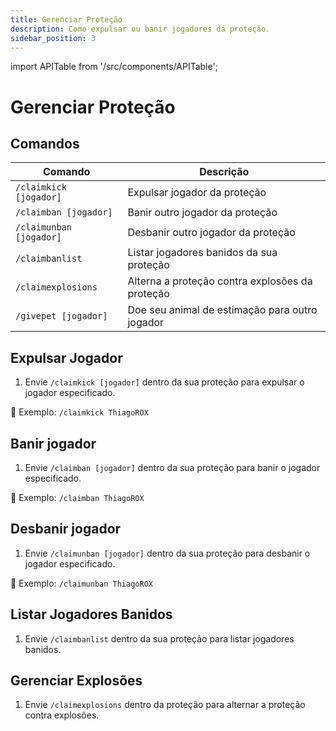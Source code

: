 ```yaml
---
title: Gerenciar Proteção
description: Como expulsar ou banir jogadores da proteção.
sidebar_position: 3
---
```


import APITable from '/src/components/APITable';

# Gerenciar Proteção

## Comandos

<APITable>

| Comando | Descrição |
| ------- | --------- |
| `/claimkick [jogador]` | Expulsar jogador da proteção |
| `/claimban [jogador]` | Banir outro jogador da proteção |
| `/claimunban [jogador]` | Desbanir outro jogador da proteção |
| `/claimbanlist` | Listar jogadores banidos da sua proteção |
| `/claimexplosions` | Alterna a proteção contra explosões da proteção | 
| `/givepet [jogador]` | Doe seu animal de estimação para outro jogador |

</APITable>

## Expulsar Jogador

1. Envie `/claimkick [jogador]` dentro da sua proteção para expulsar o jogador especificado.

🎯 Exemplo: `/claimkick ThiagoROX`

## Banir jogador

1. Envie `/claimban [jogador]` dentro da sua proteção para banir o jogador especificado.

🎯 Exemplo: `/claimban ThiagoROX`

## Desbanir jogador

1. Envie `/claimunban [jogador]` dentro da sua proteção para desbanir o jogador especificado.

🎯 Exemplo: `/claimunban ThiagoROX`

## Listar Jogadores Banidos

1. Envie `/claimbanlist` dentro da sua proteção para listar jogadores banidos.

## Gerenciar Explosões

1. Envie `/claimexplosions` dentro da proteção para alternar a proteção contra explosões.